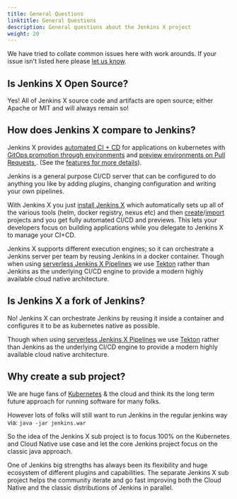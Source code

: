 ```yaml
---
title: General Questions
linktitle: General Questions
description: General questions about the Jenkins X project
weight: 20
---
```


We have tried to collate common issues here with work arounds. If your issue isn't listed here please [let us know](https://github.com/jenkins-x/jx/issues/new).


## Is Jenkins X Open Source?

Yes! All of Jenkins X source code and artifacts are open source; either Apache or MIT and will always remain so!

## How does Jenkins X compare to Jenkins?

Jenkins X provides [automated CI + CD](/about/concepts/features/#automated-pipelines) for applications on kubernetes with [GitOps promotion through environments](/about/concepts/features/#promotion) and [preview environments on Pull Requests
](/about/concepts/features/#preview-environments). (See the [features for more details](/about/concepts/features/)).

Jenkins is a general purpose CI/CD server that can be configured to do anything you like by adding plugins, changing configuration and writing your own pipelines.

With Jenkins X you just [install Jenkins X](/docs/getting-started/) which automatically sets up all of the various tools (helm, docker registry, nexus etc) and then [create](/docs/resources/guides/using-jx/common-tasks/create-spring/)/[import](/docs/resources/guides/using-jx/creating/import/) projects and you get fully automated CI/CD and previews. This lets your developers focus on building applications while you delegate to Jenkins X to manage your CI+CD.

Jenkins X supports different execution engines; so it can orchestrate a Jenkins server per team by reusing Jenkins in a docker container. Though when using [serverless Jenkins X Pipelines](/about/concepts/jenkins-x-pipelines/) we use [Tekton](https://tekton.dev/) rather than Jenkins as the underlying CI/CD engine to provide a modern highly available cloud native architecture.


## Is Jenkins X a fork of Jenkins?

No! Jenkins X can orchestrate Jenkins by reusing it inside a container and configures it to be as kubernetes native as possible.

Though when using [serverless Jenkins X Pipelines](/about/concepts/jenkins-x-pipelines/) we use [Tekton](https://tekton.dev/) rather than Jenkins as the underlying CI/CD engine to provide a modern highly available cloud native architecture.

## Why create a sub project?

We are huge fans of <a href="https://kubernetes.io/">Kubernetes</a> &amp; the cloud and think its
the long term future approach for running software for many folks.

However lots of folks will still want to run Jenkins in the regular jenkins way via: <code>java
-jar jenkins.war</code>

So the idea of the Jenkins X sub project is to focus 100% on the Kubernetes and Cloud Native use
case and let the core Jenkins project focus on the classic java approach.

One of Jenkins big strengths has always been its flexibility and huge ecosystem of different
plugins and capabilities. The separate Jenkins X sub project helps the community iterate and go fast
improving both the Cloud Native and the classic distributions of Jenkins in parallel.


